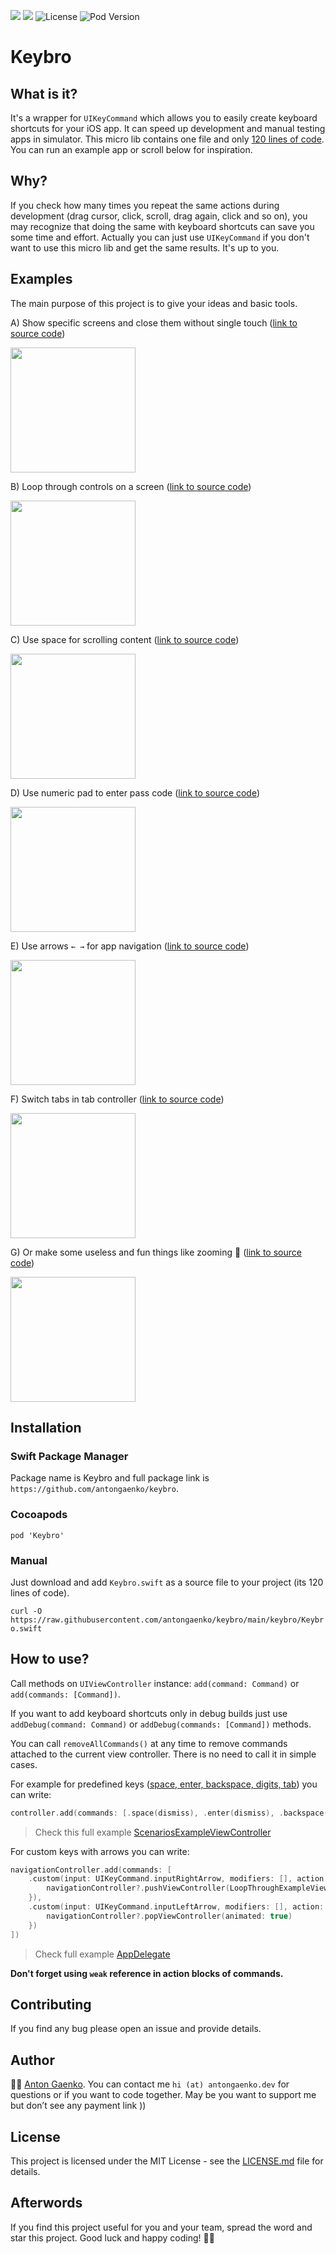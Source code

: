 
<p>
<img src="https://github.com/antongaenko/keybro/workflows/bro%20workflow/badge.svg?branch=main" />
<img src="https://img.shields.io/badge/Swift-5.0-orange.svg" />
<img src="https://img.shields.io/badge/Licence-MIT-green.svg" alt="License" />
<img src="https://img.shields.io/cocoapods/v/Keybro.svg?style=flat" alt="Pod Version" />
</p>

# Keybro

## What is it? 

It's a wrapper for `UIKeyCommand` which allows you to easily create keyboard shortcuts for your iOS app. It can speed up development and manual testing apps in simulator. This micro lib contains one file and only [120 lines of code](https://github.com/antongaenko/keybro/blob/main/keybro/Keybro.swift). You can run an example app or scroll below for inspiration.

## Why?

If you check how many times you repeat the same actions during development (drag cursor, click, scroll, drag again, click and so on), you may recognize that doing the same with keyboard shortcuts can save you some time and effort. Actually you can just use `UIKeyCommand` if you don't want to use this micro lib and get the same results. It's up to you.

## Examples

The main purpose of this project is to give your ideas and basic tools.

A) Show specific screens and close them without single touch ([link to source code](https://github.com/antongaenko/keybro/blob/main/keybro/Examples/ScenariosExampleViewController.swift#L19))

<img src=https://raw.githubusercontent.com/antongaenko/d/main/keybro/scenario.gif width=200>

B) Loop through controls on a screen ([link to source code](https://github.com/antongaenko/keybro/blob/main/keybro/Examples/LoopThroughCommandsProtocol.swift#L16))

<img src=https://raw.githubusercontent.com/antongaenko/d/main/keybro/controls.gif width=200>

C) Use space for scrolling content ([link to source code](https://github.com/antongaenko/keybro/blob/main/keybro/Examples/ScrollCommandsProtocol.swift#L20))

<img src=https://raw.githubusercontent.com/antongaenko/d/main/keybro/space.gif width=200>

D) Use numeric pad to enter pass code ([link to source code](https://github.com/antongaenko/keybro/blob/main/keybro/Examples/PinExampleViewController.swift#L22))

<img src=https://raw.githubusercontent.com/antongaenko/d/main/keybro/digits.gif width=200>

E) Use arrows `← →` for app navigation ([link to source code](https://github.com/antongaenko/keybro/blob/main/keybro/AppDelegate.swift#L68))

<img src=https://raw.githubusercontent.com/antongaenko/d/main/keybro/arrows.gif width=200>

F) Switch tabs in tab controller ([link to source code](https://github.com/antongaenko/keybro/blob/main/keybro/AppDelegate.swift#L80))

<img src=https://raw.githubusercontent.com/antongaenko/d/main/keybro/tabs.gif width=200>

G) Or make some useless and fun things like zooming 🔫 ([link to source code](https://github.com/antongaenko/keybro/blob/main/keybro/Examples/LoopThroughExampleViewController.swift#L75))

<img src=https://raw.githubusercontent.com/antongaenko/d/main/keybro/zoom.gif width=200>


## Installation

### Swift Package Manager

Package name is Keybro and full package link is `https://github.com/antongaenko/keybro`.

### Cocoapods

```pod 'Keybro'```

### Manual

Just download and add `Keybro.swift` as a source file to your project (its 120 lines of code).

```curl -O https://raw.githubusercontent.com/antongaenko/keybro/main/keybro/Keybro.swift```


## How to use?

Call methods on `UIViewController` instance: `add(command: Command)` or `add(commands: [Command])`. 

If you want to add keyboard shortcuts only in debug builds just use `addDebug(command: Command)` or `addDebug(commands: [Command])` methods. 

You can call `removeAllCommands()` at any time to remove commands attached to the current view controller. There is no need to call it in simple cases. 

For example for predefined keys ([space, enter, backspace, digits, tab](https://github.com/antongaenko/keybro/blob/main/keybro/Keybro.swift#L13)) you can write:

```swift
controller.add(commands: [.space(dismiss), .enter(dismiss), .backspace(dismiss)])
```
> Check this full example [ScenariosExampleViewController](ScenariosExampleViewController.swift)

For custom keys with arrows you can write:

```swift
navigationController.add(commands: [
    .custom(input: UIKeyCommand.inputRightArrow, modifiers: [], action: { [weak navigationController] in
        navigationController?.pushViewController(LoopThroughExampleViewController(), animated: true)
    }),
    .custom(input: UIKeyCommand.inputLeftArrow, modifiers: [], action: { [weak navigationController] in
        navigationController?.popViewController(animated: true)
    })
])
```
> Check full example [AppDelegate](https://github.com/antongaenko/keybro/blob/main/keybro/AppDelegate.swift#L68)

**Don't forget using `weak` reference in action blocks of commands.**

## Contributing

If you find any bug please open an issue and provide details.

## Author

👋🏻 [Anton Gaenko](https://www.linkedin.com/in/antongaenko/). You can contact me `hi (at) antongaenko.dev` for questions or if you want to code together.
May be you want to support me but don’t see any payment link )) 

## License

This project is licensed under the MIT License - see the [LICENSE.md](LICENSE.md) file for details.

## Afterwords

If you find this project useful for you and your team, spread the word and star this project. Good luck and happy coding! 💁‍♂️

